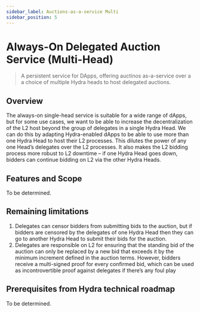 ```yaml
---
sidebar_label: Auctions-as-a-service Multi
sidebar_position: 5
---
```


# Always-On Delegated Auction Service (Multi-Head)

> A persistent service for DApps, offering auctinos as-a-service over a a choice of multiple Hydra heads to host delegated auctions.

## Overview

The always-on single-head service is suitable for a wide range of dApps, but for some use cases, we want to be able to increase the decentralization of the L2 host beyond the group of delegates in a single Hydra Head. We can do this by adapting Hydra-enabled dApps to be able to use more than one Hydra Head to host their L2 processes. This dilutes the power of any one Head’s delegates over the L2 processes. It also makes the L2 bidding process more robust to L2 downtime – if one Hydra Head goes down, bidders can continue bidding on L2 via the other Hydra Heads.

## Features and Scope

To be determined.

## Remaining limitations

1. Delegates can censor bidders from submitting bids to the auction, but if bidders are censored by the delegates of one Hydra Head then they can go to another Hydra Head to submit their bids for the auction.
2. Delegates are responsible on L2 for ensuring that the standing bid of the auction can only be replaced by a new bid that exceeds it by the minimum increment defined in the auction terms. However, bidders receive a multi-signed proof for every confirmed bid, which can be used as incontrovertible proof against delegates if there’s any foul play

## Prerequisites from Hydra technical roadmap

To be determined.
